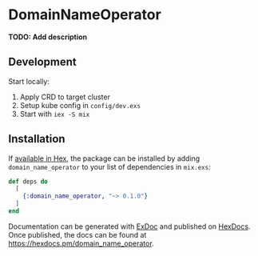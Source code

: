# DomainNameOperator

**TODO: Add description**


## Development

Start locally:

1.  Apply CRD to target cluster
2.  Setup kube config in `config/dev.exs`
3.  Start with `iex -S mix`

## Installation

If [available in Hex](https://hex.pm/docs/publish), the package can be installed
by adding `domain_name_operator` to your list of dependencies in `mix.exs`:

```elixir
def deps do
  [
    {:domain_name_operator, "~> 0.1.0"}
  ]
end
```

Documentation can be generated with [ExDoc](https://github.com/elixir-lang/ex_doc)
and published on [HexDocs](https://hexdocs.pm). Once published, the docs can
be found at <https://hexdocs.pm/domain_name_operator>.

